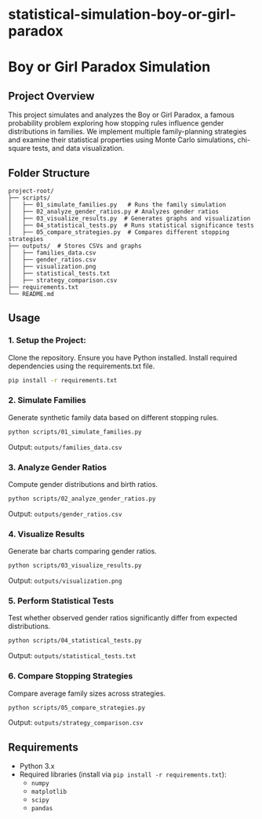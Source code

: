 # statistical-simulation-boy-or-girl-paradox

# Boy or Girl Paradox Simulation

## Project Overview

This project simulates and analyzes the Boy or Girl Paradox, a famous probability problem exploring how stopping rules influence gender distributions in families. We implement multiple family-planning strategies and examine their statistical properties using Monte Carlo simulations, chi-square tests, and data visualization.



## Folder Structure
```
project-root/
├── scripts/
│   ├── 01_simulate_families.py   # Runs the family simulation
│   ├── 02_analyze_gender_ratios.py # Analyzes gender ratios
│   ├── 03_visualize_results.py  # Generates graphs and visualization
│   ├── 04_statistical_tests.py  # Runs statistical significance tests
│   ├── 05_compare_strategies.py  # Compares different stopping strategies
├── outputs/  # Stores CSVs and graphs
│   ├── families_data.csv
│   ├── gender_ratios.csv
│   ├── visualization.png
│   ├── statistical_tests.txt
│   ├── strategy_comparison.csv
├── requirements.txt
└── README.md
```

## Usage

### **1. Setup the Project:**

Clone the repository.
Ensure you have Python installed.
Install required dependencies using the requirements.txt file.
```sh
pip install -r requirements.txt
```

### **2. Simulate Families**
Generate synthetic family data based on different stopping rules.
```sh
python scripts/01_simulate_families.py
```
Output: `outputs/families_data.csv`

### **3. Analyze Gender Ratios**
Compute gender distributions and birth ratios.
```sh
python scripts/02_analyze_gender_ratios.py
```
Output: `outputs/gender_ratios.csv`

### **4. Visualize Results**
Generate bar charts comparing gender ratios.
```sh
python scripts/03_visualize_results.py
```
Output: `outputs/visualization.png`

### **5. Perform Statistical Tests**
Test whether observed gender ratios significantly differ from expected distributions.
```sh
python scripts/04_statistical_tests.py
```
Output: `outputs/statistical_tests.txt`

### **6. Compare Stopping Strategies**
Compare average family sizes across strategies.
```sh
python scripts/05_compare_strategies.py
```
Output: `outputs/strategy_comparison.csv`

## Requirements
- Python 3.x
- Required libraries (install via `pip install -r requirements.txt`):
  - `numpy`
  - `matplotlib`
  - `scipy`
  - `pandas`